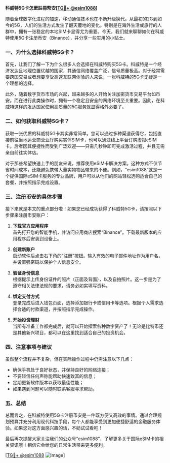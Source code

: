 **科威特5G卡怎麽註冊幣安[[TG💪+ @esim1088](https://t.me/s/esim1088)]**

随着全球数字化进程的加速，移动通信技术也在不断升级换代。从最初的2G到如今的5G，人们的生活方式发生了翻天覆地的变化。特别是在海外生活或旅行的人群中，拥有一张稳定的本地SIM卡显得尤为重要。今天，我们就来聊聊如何在科威特使用5G卡注册币安（Binance），并分享一些实用的小贴士。

### 一、为什么选择科威特5G卡？

首先，让我们了解一下为什么很多人会选择在科威特购买5G卡。科威特是一个经济发达且地理位置优越的国家，其通信网络覆盖广泛，信号质量极高。对于经常需要跨国交易或者想要享受高速互联网体验的人来说，一张科威特的5G卡无疑是一个理想的选择。

此外，随着数字货币市场的兴起，越来越多的人开始关注加密货币交易平台如币安。而在进行此类操作时，拥有一个稳定且安全的网络环境至关重要。因此，在科威特这样的发达国家使用高质量的5G服务就显得格外必要了。

### 二、如何获取科威特5G卡？

获取一张优质的科威特5G卡其实非常简单。您可以通过多种渠道获得它，包括直接前往当地运营商营业厅购买实体SIM卡，也可以通过线上平台订购虚拟eSIM卡。后者因其便捷性而受到广泛欢迎——只需几秒钟即可完成激活过程，并且无需亲自前往实体店。

对于那些希望快速上手的朋友来说，推荐使用eSIM卡解决方案。这种方式不仅节省时间成本，还能避免携带大量实物物品带来的不便。例如，“esim1088”就是一个提供国际eSIM卡服务的专业品牌，用户可以从他们的网站轻松选购适合自己的套餐，并按照指示完成设置。

### 三、注册币安的具体步骤

接下来就是本文的重点部分啦！如果您已经成功获得了科威特5G卡，请按照以下步骤来注册币安账户：

1. **下载官方应用程序**  
   首先打开您的智能手机，并访问应用商店搜索“Binance”。下载最新版本的应用程序后安装到设备上。

2. **创建新账户**  
   启动软件后点击右下角的“注册”按钮。输入有效的电子邮件地址作为用户名，并设置强密码以保护个人信息安全。

3. **验证身份信息**  
   根据提示上传身份证件的照片（正面及背面），以及自拍照片。这一步是为了遵守相关法律法规的要求，请务必如实填写资料。

4. **绑定支付方式**  
   登录完成后进入钱包页面，选择添加银行卡或信用卡等选项。根据个人需求选择合适的付款渠道，并按照指示完成操作。

5. **开始投资理财**  
   当所有准备工作都完成后，就可以开始探索各种数字资产了！无论是比特币还是其他新兴项目，都可以在这里找到适合自己的投资机会。

### 四、注意事项与建议

虽然整个流程并不复杂，但在实际操作过程中仍需注意以下几点：
- 确保手机处于良好状态，并保持良好的网络连接；
- 不要轻信任何声称能帮助快速致富的信息；
- 定期更新软件版本以获取最佳性能；
- 如果遇到问题可以随时联系客服寻求帮助。

### 五、总结

总而言之，在科威特使用5G卡注册币安是一件既方便又高效的事情。通过合理规划预算并充分利用现代科技手段，每个人都能享受到更加便捷舒适的金融服务体验。如果您对这方面感兴趣的话，不妨试试看吧！

最后再次提醒大家关注我们的公众号“esim1088”，了解更多关于国际eSIM卡的相关资讯哦！相信它会给您的日常生活带来更多便利。

[[TG💪+ @esim1088](https://t.me/s/esim1088) ![Image](https://i.postimg.cc/4NQfJmqS/Snipaste-2025-05-13-00-14-12.png)]